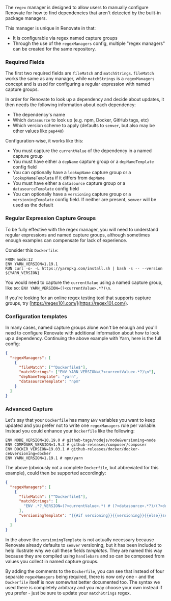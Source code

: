 The `regex` manager is designed to allow users to manually configure Renovate for how to find dependencies that aren't detected by the built-in package managers.

This manager is unique in Renovate in that:

- It is configurable via regex named capture groups
- Through the use of the `regexManagers` config, multiple "regex managers" can be created for the same repository.

### Required Fields

The first two required fields are `fileMatch` and `matchStrings`. `fileMatch` works the same as any manager, while `matchStrings` is a `regexManagers` concept and is used for configuring a regular expression with named capture groups.

In order for Renovate to look up a dependency and decide about updates, it then needs the following information about each dependency:

- The dependency's name
- Which `datasource` to look up (e.g. npm, Docker, GitHub tags, etc)
- Which version scheme to apply (defaults to `semver`, but also may be other values like `pep440`)

Configuration-wise, it works like this:

- You must capture the `currentValue` of the dependency in a named capture group
- You must have either a `depName` capture group or a `depNameTemplate` config field
- You can optionally have a `lookupName` capture group or a `lookupNameTemplate` if it differs from `depName`
- You must have either a `datasource` capture group or a `datasourceTemplate` config field
- You can optionally have a `versioning` capture group or a `versioningTemplate` config field. If neither are present, `semver` will be used as the default

### Regular Expression Capture Groups

To be fully effective with the regex manager, you will need to understand regular expressions and named capture groups, although sometimes enough examples can compensate for lack of experience.

Consider this `Dockerfile`:

```
FROM node:12
ENV YARN_VERSION=1.19.1
RUN curl -o- -L https://yarnpkg.com/install.sh | bash -s -- --version ${YARN_VERSION}
```

You would need to capture the `currentValue` using a named capture group, like so: `ENV YARN_VERSION=(?<currentValue>.*?)\n`.

If you're looking for an online regex testing tool that supports capture groups, try [https://regex101.com/](https://regex101.com/).

### Configuration templates

In many cases, named capture groups alone won't be enough and you'll need to configure Renovate with additional information about how to look up a dependency. Continuing the above example with Yarn, here is the full config:

```json
{
  "regexManagers": [
    {
      "fileMatch": ["^Dockerfile$"],
      "matchStrings": ["ENV YARN_VERSION=(?<currentValue>.*?)\n"],
      "depNameTemplate": "yarn",
      "datasourceTemplate": "npm"
    }
  ]
}
```

### Advanced Capture

Let's say that your `Dockerfile` has many `ENV` variables you want to keep updated and you prefer not to write one `regexManagers` rule per variable. Instead you could enhance your `Dockerfile` like the following:

```
ENV NODE_VERSION=10.19.0 # github-tags/nodejs/node&versioning=node
ENV COMPOSER_VERSION=1.9.3 # github-releases/composer/composer
ENV DOCKER_VERSION=19.03.1 # github-releases/docker/docker-ce&versioning=docker
ENV YARN_VERSION=1.19.1 # npm/yarn
```

The above (obviously not a complete `Dockerfile`, but abbreviated for this example), could then be supported accordingly:

```json
{
  "regexManagers": [
    {
      "fileMatch": ["^Dockerfile$"],
      "matchStrings": [
        "ENV .*?_VERSION=(?<currentValue>.*) # (?<datasource>.*?)/(?<depName>.*?)(\\&versioning=(?<versioning>.*?))?\\s"
      ],
      "versioningTemplate": "{{#if versioning}}{{versioning}}{{else}}semver{{/if}}"
    }
  ]
}
```

In the above the `versioningTemplate` is not actually necessary because Renovate already defaults to `semver` versioning, but it has been included to help illustrate why we call these fields _templates_. They are named this way because they are compiled using `handlebars` and so can be composed from values you collect in named capture groups.

By adding the comments to the `Dockerfile`, you can see that instead of four separate `regexManagers` being required, there is now only one - and the `Dockerfile` itself is now somewhat better documented too. The syntax we used there is completely arbitrary and you may choose your own instead if you prefer - just be sure to update your `matchStrings` regex.
